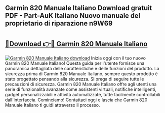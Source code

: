 ## Garmin 820 Manuale Italiano Download gratuit PDF - Part-AuK Italiano Nuovo manuale del proprietario di riparazione n9W69

# <h2><a href="http://dfaqcg.blite.top/?on=Garmin+820+Manuale+Italiano">🔗Download 👉🔴 Garmin 820 Manuale Italiano</a></h2>

[![Garmin 820 Manuale Italiano download](https://i.imgur.com/lujVjoI.png)](http://dfaqcg.blite.top/?on=Garmin+820+Manuale+Italiano)
Inizia oggi con il tuo nuovo Garmin 820 Manuale Italiano! Questa guida per l'utente fornisce una panoramica dettagliata delle caratteristiche e delle funzioni del prodotto. La sicurezza prima di Garmin 820 Manuale Italiano, sempre questo prodotto è stato progettato pensando alla sicurezza. Si prega di seguire tutte le precauzioni di sicurezza. Garmin 820 Manuale Italiano offre agli utenti una serie di funzionalità avanzate come assistenti virtuali, notifiche intelligenti, gadget personalizzabili e attività automatizzate, tutte facilmente controllabili dall'interfaccia. Cominciamo! Contattaci oggi e lascia che Garmin 820 Manuale Italiano ti guidi attraverso il processo.
